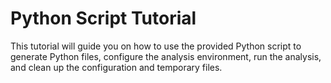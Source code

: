 # Python Script Tutorial

This tutorial will guide you on how to use the provided Python script to generate Python files, configure the analysis environment, run the analysis, and clean up the configuration and temporary files.

